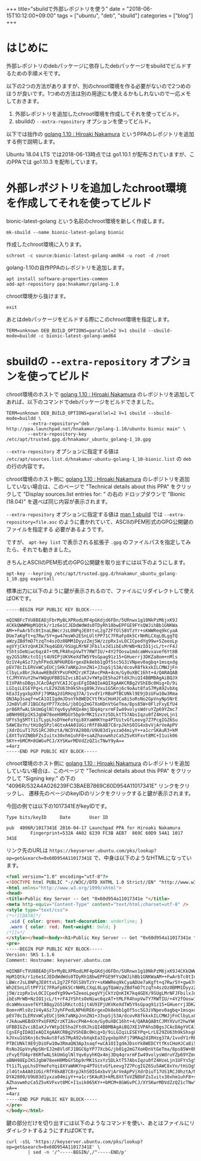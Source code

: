 +++
title="sbuildで外部レポジトリを使う"
date = "2018-06-15T10:12:00+09:00"
tags = ["ubuntu", "deb", "sbuild"]
categories = ["blog"]
+++


# はじめに

外部レポジトリのdebパッケージに依存したdebパッケージをsbuildでビルドするための手順メモです。

以下の2つの方法がありますが、別のchroot環境を作る必要がないので2つめのほうが良いです。1つめの方法は別の用途にも使えるかもしれないので一応メモしておきます。

1. 外部レポジトリを追加したchroot環境を作成してそれを使ってビルド。
2. sbuildの `--extra-repository` オプションを使ってビルド。

以下では拙作の
[golang 1.10 : Hiroaki Nakamura](https://launchpad.net/~hnakamur/+archive/ubuntu/golang-1.10)
というPPAのレポジトリを追加する例で説明します。

Ubuntu 18.04 LTS では2018-06-13時点では go1.10.1 が配布されていますが、このPPAでは go1.10.3 を配布しています。

# 外部レポジトリを追加したchroot環境を作成してそれを使ってビルド

bionic-latest-golang という名前のchroot環境を新しく作成します。

```console
mk-sbuild --name bionic-latest-golang bionic
```

作成したchroot環境に入ります。

```console
schroot -c source:bionic-latest-golang-amd64 -u root -d /root
```

golang-1.10の自作PPAのレポジトリを追加します。

```console
apt install software-properties-common
add-apt-repository ppa:hnakamur/golang-1.0
```

chroot環境から抜けます。

```console
exit
```

あとはdebパッケージをビルドする際にこのchroot環境を指定します。

```console
TERM=unknown DEB_BUILD_OPTIONS=parallel=2 V=1 sbuild --sbuild-mode=buildd -c bionic-latest-golang-amd64
```

# sbuildの `--extra-repository` オプションを使ってビルド

chroot環境のホストで
[golang 1.10 : Hiroaki Nakamura](https://launchpad.net/~hnakamur/+archive/ubuntu/golang-1.10)
のレポジトリを追加してあれば、以下のコマンドでdebパッケージをビルドできました。

```console
TERM=unknown DEB_BUILD_OPTIONS=parallel=2 V=1 sbuild --sbuild-mode=buildd \
        --extra-repository="deb http://ppa.launchpad.net/hnakamur/golang-1.10/ubuntu bionic main" \
        --extra-repository-key /etc/apt/trusted.gpg.d/hnakamur_ubuntu_golang-1_10.gpg
```

`--extra-repository` オプションに指定する値は `/etc/apt/sources.list.d/hnakamur-ubuntu-golang-1_10-bionic.list` の `deb` の行の内容です。

chroot環境のホスト側に
[golang 1.10 : Hiroaki Nakamura](https://launchpad.net/~hnakamur/+archive/ubuntu/golang-1.10)
のレポジトリを追加していない場合は、このページで
"Technical details about this PPA" をクリックして "Display sources.list entries for: " の右の
ドロップダウンで "Bionic (18.04)" を選べば同じ内容が表示されます。

`--extra-repository` オプションに指定する値は
[man 1 sbuild](http://manpages.ubuntu.com/manpages/bionic/en/man1/sbuild.1.html) では
`--extra-repository=file.asc` のように書かれていて、ASCIIのPEM形式のGPG公開鍵のファイルを指定する
必要があるようです。

ですが、 `apt-key list` で表示される拡張子 `.gpg` のファイルパスを指定してみたら、それでも動きました。

きちんとASCIIのPEM形式のGPG公開鍵を取り出すには以下のようにします。

```console
apt-key --keyring /etc/apt/trusted.gpg.d/hnakamur_ubuntu_golang-1_10.gpg exportall
```

標準出力に以下のように鍵が表示されるので、ファイルにリダイレクトして使えばOKです。

```text
-----BEGIN PGP PUBLIC KEY BLOCK-----

mQINBFcTVU8BEADjFbrMyBLXPRodLMF4pGKdjd6FDn/5URnwx1g10NkPzM6jxK9J
4CKkQWWMHpM1Qtk/r1z6e1CJEDdWdWds0TDyRh18bwEPFGE9FYsQWJihBb1GNKWa
AM++FwArbTc0tInaLBWcrJsL0NPqJE0ttvL2g7ZFfOlS8VTzYr+sKWWReq9kCyaA
DUe7aKgft+q7Rw/5Y+gw47msWh2ESnLUltPP71C7FRaFp8k5CrNHRLCXqL0LggTQ
aWzyZBdfmD7tzqTn4szOz0BMM1DyyzZmj5W/zzpRx1vLOCICpedYg99w+5ZeeoLp
egVYjCkYzQnKIK7kq4GDX/9SUgLMrNFJFbilxJd1ibEsMrWB+NzIO1jcL/t+rF4J
YShtsOeNiwc6qzAT+tMLFR4hxpVwTY7RWTIU/+4Y2fOosw1mdcaWHvxavef6Yt8B
qy2G51RKctcO1jt4U9IPjUKVKeXdTW5Y9sGpag91z15+GHuerrj3DKZa8om+nMls
Oz1V4yASz7JyhFPedLNPHURE6rgexDk8ebb1gOf5sc5G3iVNpev0agbq+1msqxdg
pEV78cILERVxWCyEUCjSHk7aNKpJnnZN1+J3vpSj53A/dcovR8fkkxkILCMWJjFn
ClbyLx8brJkAuwHEBdXYPxUFKM2rzKT2AvcPHA+4cm/Gy0uXBC16ht+4/QARAQAB
tCJMYXVuY2hwYWQgUFBBIGZvciBIaXJvYWtpIE5ha2FtdXJhiQI4BBMBAgAiBQJX
E1VPAhsDBgsJCAcDAgYVCAIJCgsEFgIDAQIeAQIXgAAKCRBg2VShEBc0Hig+D/9i
LGIqiLESEYPq+LrLE29ZU63h9kShsg89kJVxu1G5Knj6c9oAut8faS7MyA92vbXq
kEa3IygxbpXhFj79MAq2d1RHzg37A/1vvdY1rRBoPTBCUNkl9E9jDiUFw10w3Rma
QN3Ap3saqf+wCA1OIIgdmJDsnYk8WEDCYtfKsCHoHJCa8iSoRsNo2GpVnyNpSNrE
J2m8VldFJ1BGC6pYP77XcbG/jb01g2mG7XoHDnVtGeTma/8ps85W+0FlzFxyEfU4
pr86RfwALSkUmGglNlYqv6yyhKQx4mj3Dq4qrxrmFIw49volysWdruYZp69YZmc7
aBNH98EpIKSJgbW78eeH0MbGY5bp9rMK1SzxYz5DLktT57AbsIqzu0fZ4HzeLjn1
UFYs5g5MTt1iTLypLhsDYmeFoYqi8XYaWHKYnp4PTUitvGfLeevg7Z7PcgIGZ6Su
5AWC8xYn/tHiOg5Pzl4GtxA4A01UGirRfF8kAB7C8rpJkhS0IG4xbvVjArVeApPV
jXdrDiuT17US1RCJ0hztA/NCDYA2800/U9U83d1yxza04miyY++a1crSKAuR3+kM
L8XtToVZNBbFZsIuitx30xhm1uhF8+saAZhavwmhzCa5Z5vKVFxvt8MC+I1uik06
5KY++bMCM+8GWGvPCJ/XYSKwrMDVdZzQZ1cTNwY9yA==
=4arz
-----END PGP PUBLIC KEY BLOCK-----
```

chroot環境のホスト側に
[golang 1.10 : Hiroaki Nakamura](https://launchpad.net/~hnakamur/+archive/ubuntu/golang-1.10)
のレポジトリを追加していない場合は、このページで
"Technical details about this PPA" をクリックして "Signing key:" の下の
"4096R/532A4A026239FC3BAEB7869C60D954A11017341E"
リンクをクリックし、
遷移先のページのkeyIDのリンクをクリックすると鍵が表示されます。

今回の例では以下の1017341EがkeyIDです。

```text
Type bits/keyID     Date       User ID

pub  4096R/1017341E 2016-04-17 Launchpad PPA for Hiroaki Nakamura
         Fingerprint=532A 4A02 6239 FC3B AEB7  869C 60D9 54A1 1017 341E
```

リンク先のURLは `https://keyserver.ubuntu.com/pks/lookup?op=get&search=0x60D954A11017341E`
で、中身は以下のようなHTMLになっています。

```html
<?xml version="1.0" encoding="utf-8"?>
<!DOCTYPE html PUBLIC "-//W3C//DTD XHTML 1.0 Strict//EN" "http://www.w3.org/TR/xhtml1/DTD/xhtml1-strict.dtd" >
<html xmlns="http://www.w3.org/1999/xhtml">
<head>
<title>Public Key Server -- Get "0x60d954a11017341e "</title>
<meta http-equiv="Content-Type" content="text/html;charset=utf-8" />
<style type="text/css">
/*<![CDATA[*/
 .uid { color: green; text-decoration: underline; }
 .warn { color: red; font-weight: bold; }
/*]]>*/
</style></head><body><h1>Public Key Server -- Get "0x60d954a11017341e "</h1>
<pre>
-----BEGIN PGP PUBLIC KEY BLOCK-----
Version: SKS 1.1.6
Comment: Hostname: keyserver.ubuntu.com

mQINBFcTVU8BEADjFbrMyBLXPRodLMF4pGKdjd6FDn/5URnwx1g10NkPzM6jxK9J4CKkQWWM
HpM1Qtk/r1z6e1CJEDdWdWds0TDyRh18bwEPFGE9FYsQWJihBb1GNKWaAM++FwArbTc0tIna
LBWcrJsL0NPqJE0ttvL2g7ZFfOlS8VTzYr+sKWWReq9kCyaADUe7aKgft+q7Rw/5Y+gw47ms
Wh2ESnLUltPP71C7FRaFp8k5CrNHRLCXqL0LggTQaWzyZBdfmD7tzqTn4szOz0BMM1DyyzZm
j5W/zzpRx1vLOCICpedYg99w+5ZeeoLpegVYjCkYzQnKIK7kq4GDX/9SUgLMrNFJFbilxJd1
ibEsMrWB+NzIO1jcL/t+rF4JYShtsOeNiwc6qzAT+tMLFR4hxpVwTY7RWTIU/+4Y2fOosw1m
dcaWHvxavef6Yt8Bqy2G51RKctcO1jt4U9IPjUKVKeXdTW5Y9sGpag91z15+GHuerrj3DKZa
8om+nMlsOz1V4yASz7JyhFPedLNPHURE6rgexDk8ebb1gOf5sc5G3iVNpev0agbq+1msqxdg
pEV78cILERVxWCyEUCjSHk7aNKpJnnZN1+J3vpSj53A/dcovR8fkkxkILCMWJjFnClbyLx8b
rJkAuwHEBdXYPxUFKM2rzKT2AvcPHA+4cm/Gy0uXBC16ht+4/QARAQABtCJMYXVuY2hwYWQg
UFBBIGZvciBIaXJvYWtpIE5ha2FtdXJhiQI4BBMBAgAiBQJXE1VPAhsDBgsJCAcDAgYVCAIJ
CgsEFgIDAQIeAQIXgAAKCRBg2VShEBc0Hig+D/9iLGIqiLESEYPq+LrLE29ZU63h9kShsg89
kJVxu1G5Knj6c9oAut8faS7MyA92vbXqkEa3IygxbpXhFj79MAq2d1RHzg37A/1vvdY1rRBo
PTBCUNkl9E9jDiUFw10w3RmaQN3Ap3saqf+wCA1OIIgdmJDsnYk8WEDCYtfKsCHoHJCa8iSo
RsNo2GpVnyNpSNrEJ2m8VldFJ1BGC6pYP77XcbG/jb01g2mG7XoHDnVtGeTma/8ps85W+0Fl
zFxyEfU4pr86RfwALSkUmGglNlYqv6yyhKQx4mj3Dq4qrxrmFIw49volysWdruYZp69YZmc7
aBNH98EpIKSJgbW78eeH0MbGY5bp9rMK1SzxYz5DLktT57AbsIqzu0fZ4HzeLjn1UFYs5g5M
Tt1iTLypLhsDYmeFoYqi8XYaWHKYnp4PTUitvGfLeevg7Z7PcgIGZ6Su5AWC8xYn/tHiOg5P
zl4GtxA4A01UGirRfF8kAB7C8rpJkhS0IG4xbvVjArVeApPVjXdrDiuT17US1RCJ0hztA/NC
DYA2800/U9U83d1yxza04miyY++a1crSKAuR3+kML8XtToVZNBbFZsIuitx30xhm1uhF8+sa
AZhavwmhzCa5Z5vKVFxvt8MC+I1uik065KY++bMCM+8GWGvPCJ/XYSKwrMDVdZzQZ1cTNwY9
yA==
=4arz
-----END PGP PUBLIC KEY BLOCK-----
</pre>
</body></html>
```

鍵の部分だけを切り出すには以下のようなコマンドを使い、あとはファイルにリダイレクトするようにすればOKです。

```console
curl -sSL 'https://keyserver.ubuntu.com/pks/lookup?op=get&search=0x60D954A11017341E' \
        | sed -n '/^-----BEGIN/,/^-----END/p'
